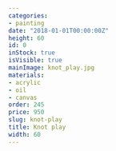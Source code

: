 ```yaml
---
categories:
- painting
date: "2018-01-01T00:00:00Z"
height: 60
id: 0
inStock: true
isVisible: true
mainImage: knot_play.jpg
materials:
- acrylic
- oil
- canvas
order: 245
price: 950
slug: knot-play
title: Knot play
width: 60
---
```


